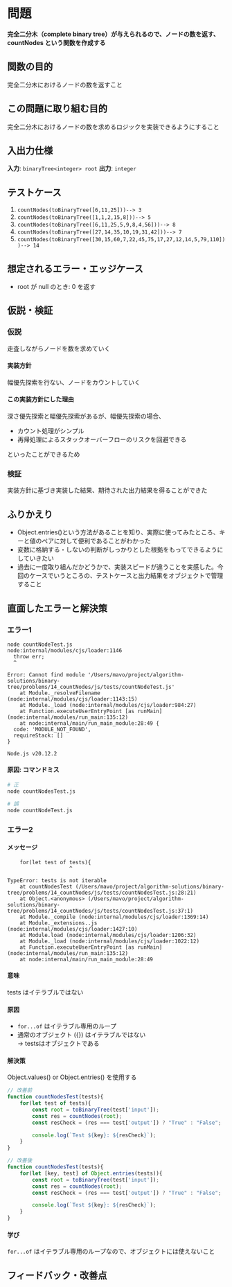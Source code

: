 # 問題

**完全二分木（complete binary tree）が与えられるので、ノードの数を返す、countNodes という関数を作成する**  

## 関数の目的

完全二分木におけるノードの数を返すこと

## この問題に取り組む目的

完全二分木におけるノードの数を求めるロジックを実装できるようにすること

## 入出力仕様

**入力**: `binaryTree<integer> root` 
**出力**: `integer` 

## テストケース
1. `countNodes(toBinaryTree([6,11,25]))--> 3` 
2. `countNodes(toBinaryTree([1,1,2,15,8]))--> 5`
3. `countNodes(toBinaryTree([6,11,25,5,9,8,4,56]))--> 8` 
4. `countNodes(toBinaryTree([27,14,35,10,19,31,42]))--> 7` 
5. `countNodes(toBinaryTree([30,15,60,7,22,45,75,17,27,12,14,5,79,110]))--> 14` 


## 想定されるエラー・エッジケース

- root が null のとき: 0 を返す

## 仮説・検証

### 仮説

走査しながらノードを数を求めていく

#### 実装方針
  
幅優先探索を行ない、ノードをカウントしていく

#### この実装方針にした理由

深さ優先探索と幅優先探索があるが、幅優先探索の場合、

- カウント処理がシンプル
- 再帰処理によるスタックオーバーフローのリスクを回避できる

といったことができるため

### 検証

実装方針に基づき実装した結果、期待された出力結果を得ることができた

## ふりかえり

- Object.entries()という方法があることを知り、実際に使ってみたところ、キーと値のペアに対して便利であることがわかった
- 変数に格納する・しないの判断がしっかりとした根拠をもってできるようにしていきたい
- 過去に一度取り組んだかどうかで、実装スピードが違うことを実感した。今回のケースでいうところの、テストケースと出力結果をオブジェクトで管理すること

## 直面したエラーと解決策

### エラー1
```
node countNodeTest.js
node:internal/modules/cjs/loader:1146
  throw err;
  ^

Error: Cannot find module '/Users/mavo/project/algorithm-solutions/binary-tree/problems/14_countNodes/js/tests/countNodeTest.js'
    at Module._resolveFilename (node:internal/modules/cjs/loader:1143:15)
    at Module._load (node:internal/modules/cjs/loader:984:27)
    at Function.executeUserEntryPoint [as runMain] (node:internal/modules/run_main:135:12)
    at node:internal/main/run_main_module:28:49 {
  code: 'MODULE_NOT_FOUND',
  requireStack: []
}

Node.js v20.12.2
```

#### 原因: コマンドミス
```sh
# 正
node countNodesTest.js  

# 誤
node countNodeTest.js  
```

### エラー2

#### メッセージ

```
    for(let test of tests){
                    ^

TypeError: tests is not iterable
    at countNodesTest (/Users/mavo/project/algorithm-solutions/binary-tree/problems/14_countNodes/js/tests/countNodesTest.js:28:21)
    at Object.<anonymous> (/Users/mavo/project/algorithm-solutions/binary-tree/problems/14_countNodes/js/tests/countNodesTest.js:37:1)
    at Module._compile (node:internal/modules/cjs/loader:1369:14)
    at Module._extensions..js (node:internal/modules/cjs/loader:1427:10)
    at Module.load (node:internal/modules/cjs/loader:1206:32)
    at Module._load (node:internal/modules/cjs/loader:1022:12)
    at Function.executeUserEntryPoint [as runMain] (node:internal/modules/run_main:135:12)
    at node:internal/main/run_main_module:28:49
```

#### 意味

tests はイテラブルではない

#### 原因

- `for...of` はイテラブル専用のループ
- 通常のオブジェクト ({}) はイテラブルではない  
→ testsはオブジェクトである

#### 解決策
Object.values() or Object.entries() を使用する

```js
// 改善前
function countNodesTest(tests){
    for(let test of tests){
        const root = toBinaryTree(test['input']);
        const res = countNodes(root);
        const resCheck = (res === test['output']) ? "True" : "False";

        console.log(`Test ${key}: ${resCheck}`);
    }
}

// 改善後
function countNodesTest(tests){
    for(let [key, test] of Object.entries(tests)){
        const root = toBinaryTree(test['input']);
        const res = countNodes(root);
        const resCheck = (res === test['output']) ? "True" : "False";

        console.log(`Test ${key}: ${resCheck}`);
    }
}
```

#### 学び
`for...of` はイテラブル専用のループなので、オブジェクトには使えないこと


## フィードバック・改善点


